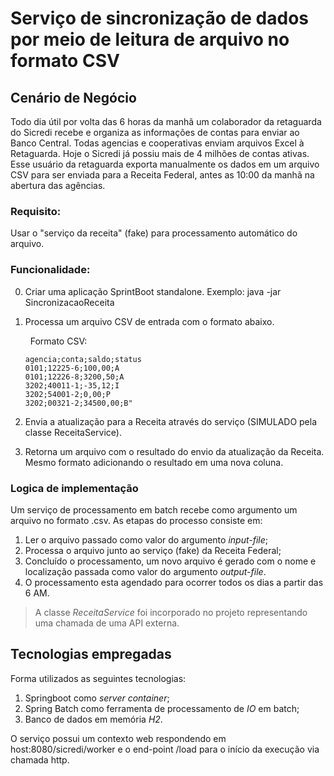 # Serviço de sincronização de dados por meio de leitura de arquivo no formato CSV

## Cenário de Negócio
Todo dia útil por volta das 6 horas da manhã um colaborador da retaguarda do Sicredi recebe e organiza as informações de contas para enviar ao Banco Central. Todas agencias e cooperativas enviam arquivos Excel à Retaguarda. Hoje o Sicredi já possiu mais de 4 milhões de contas ativas.
Esse usuário da retaguarda exporta manualmente os dados em um arquivo CSV para ser enviada para a Receita Federal, antes as 10:00 da manhã na abertura das agências.

### Requisito:
Usar o "serviço da receita" (fake) para processamento automático do arquivo.

### Funcionalidade:
0. Criar uma aplicação SprintBoot standalone. Exemplo: java -jar SincronizacaoReceita <input-file>
1. Processa um arquivo CSV de entrada com o formato abaixo.
    
    &nbsp;
    Formato CSV:
    ```
    agencia;conta;saldo;status
    0101;12225-6;100,00;A
    0101;12226-8;3200,50;A
    3202;40011-1;-35,12;I
    3202;54001-2;0,00;P
    3202;00321-2;34500,00;B"
    ```
1. Envia a atualização para a Receita através do serviço (SIMULADO pela classe ReceitaService).
1. Retorna um arquivo com o resultado do envio da atualização da Receita. Mesmo formato adicionando o resultado em uma nova coluna.

### Logica de implementação
Um serviço de processamento em batch recebe como argumento um arquivo no formato .csv. As etapas do processo consiste em:

1. Ler o arquivo passado como valor do argumento *input-file*;
2. Processa o arquivo junto ao serviço (fake) da Receita Federal;
3. Concluído o processamento, um novo arquivo é gerado com o nome e localização passada como valor do argumento *output-file*.
4. O processamento esta agendado para ocorrer todos os dias a partir das 6 AM.

>A classe *ReceitaService* foi incorporado no projeto representando uma chamada de uma API externa.

## Tecnologias empregadas
Forma utilizados as seguintes tecnologias:
1. Springboot como *server container*;
2. Spring Batch como ferramenta de processamento de *IO* em batch;
3. Banco de dados em memória *H2*.

O serviço possui um contexto web respondendo em host:8080/sicredi/worker e o end-point /load para o início da execução via chamada http. 